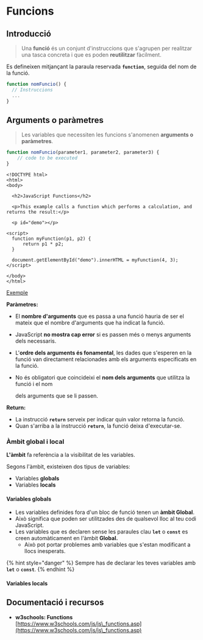 # Funcions

## Introducció

> Una **funció** és un conjunt d'instruccions que s'agrupen per realitzar una tasca concreta i que es poden **reutilitzar** fàcilment.

Es defineixen mitjançant la paraula reservada **`function`**, seguida del nom de la funció.

```javascript
function nomFuncio() {
  // Instruccions
  ...
}
```

## Arguments o paràmetres

> Les variables que necessiten les funcions s'anomenen **arguments o paràmetres**.

```javascript
function nomFuncio(parameter1, parameter2, parameter3) {
    // code to be executed
}
```

```markup
<!DOCTYPE html>
<html>
<body>

  <h2>JavaScript Functions</h2>

  <p>This example calls a function which performs a calculation, and returns the result:</p>

  <p id="demo"></p>

<script>
  function myFunction(p1, p2) {
      return p1 * p2;
  }

  document.getElementById("demo").innerHTML = myFunction(4, 3);
</script>

</body>
</html>
```

[Exemple](https://www.w3schools.com/js/tryit.asp?filename=tryjs\_functions)

**Paràmetres:**

* El **nombre d'arguments** que es passa a una funció hauria de ser el mateix que el nombre d'arguments que ha indicat la funció.&#x20;
* JavaScript **no mostra cap error** si es passen més o menys arguments dels necessaris.&#x20;
* L'**ordre dels arguments és fonamental**, les dades que s'esperen en la funció van directament relacionades amb els arguments especificats en la funció.&#x20;
*   No és obligatori que coincideixi el **nom dels arguments** que utilitza la funció i el nom&#x20;

    dels arguments que se li passen.

**Return:**

* La instrucció **`return`** serveix per indicar quin valor retorna la funció.
* Quan s'arriba a la instrucció **`return`**, la funció deixa d'executar-se.

### Àmbit global i local

**L'àmbit** fa referència a la visibilitat de les variables.&#x20;

Segons l'àmbit, existeixen dos tipus de variables:

* Variables **globals**
* Variables **locals**

#### Variables globals

* Les variables definides fora d'un bloc de funció tenen un **àmbit Global**.&#x20;
* Això significa que poden ser utilitzades des de qualsevol lloc al teu codi JavaScript.
* Les variables que es declaren sense les paraules clau **`let`** o **`const`** es creen automàticament en l'àmbit **Global.**
  * Això pot portar problemes amb variables que s'estan modificant a llocs inesperats.

{% hint style="danger" %}
Sempre has de declarar les teves variables amb **`let`** o **`const`**.
{% endhint %}

#### Variables locals

## Documentació i recursos

* **w3schools: Functions** [https://www.w3schools.com/js/js\_functions.asp](https://www.w3schools.com/js/js\_functions.asp)
